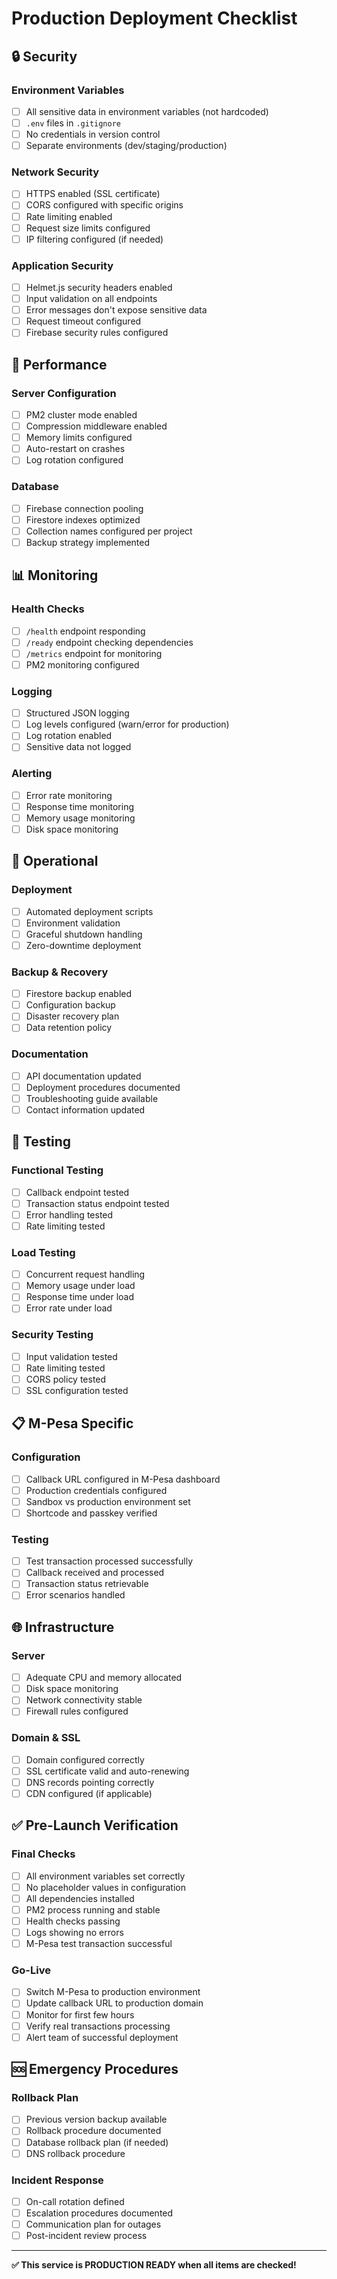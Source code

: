 # Production Deployment Checklist

## 🔒 Security

### Environment Variables
- [ ] All sensitive data in environment variables (not hardcoded)
- [ ] `.env` files in `.gitignore`
- [ ] No credentials in version control
- [ ] Separate environments (dev/staging/production)

### Network Security
- [ ] HTTPS enabled (SSL certificate)
- [ ] CORS configured with specific origins
- [ ] Rate limiting enabled
- [ ] Request size limits configured
- [ ] IP filtering configured (if needed)

### Application Security
- [ ] Helmet.js security headers enabled
- [ ] Input validation on all endpoints
- [ ] Error messages don't expose sensitive data
- [ ] Request timeout configured
- [ ] Firebase security rules configured

## 🚀 Performance

### Server Configuration
- [ ] PM2 cluster mode enabled
- [ ] Compression middleware enabled
- [ ] Memory limits configured
- [ ] Auto-restart on crashes
- [ ] Log rotation configured

### Database
- [ ] Firebase connection pooling
- [ ] Firestore indexes optimized
- [ ] Collection names configured per project
- [ ] Backup strategy implemented

## 📊 Monitoring

### Health Checks
- [ ] `/health` endpoint responding
- [ ] `/ready` endpoint checking dependencies
- [ ] `/metrics` endpoint for monitoring
- [ ] PM2 monitoring configured

### Logging
- [ ] Structured JSON logging
- [ ] Log levels configured (warn/error for production)
- [ ] Log rotation enabled
- [ ] Sensitive data not logged

### Alerting
- [ ] Error rate monitoring
- [ ] Response time monitoring
- [ ] Memory usage monitoring
- [ ] Disk space monitoring

## 🔧 Operational

### Deployment
- [ ] Automated deployment scripts
- [ ] Environment validation
- [ ] Graceful shutdown handling
- [ ] Zero-downtime deployment

### Backup & Recovery
- [ ] Firestore backup enabled
- [ ] Configuration backup
- [ ] Disaster recovery plan
- [ ] Data retention policy

### Documentation
- [ ] API documentation updated
- [ ] Deployment procedures documented
- [ ] Troubleshooting guide available
- [ ] Contact information updated

## 🧪 Testing

### Functional Testing
- [ ] Callback endpoint tested
- [ ] Transaction status endpoint tested
- [ ] Error handling tested
- [ ] Rate limiting tested

### Load Testing
- [ ] Concurrent request handling
- [ ] Memory usage under load
- [ ] Response time under load
- [ ] Error rate under load

### Security Testing
- [ ] Input validation tested
- [ ] Rate limiting tested
- [ ] CORS policy tested
- [ ] SSL configuration tested

## 📋 M-Pesa Specific

### Configuration
- [ ] Callback URL configured in M-Pesa dashboard
- [ ] Production credentials configured
- [ ] Sandbox vs production environment set
- [ ] Shortcode and passkey verified

### Testing
- [ ] Test transaction processed successfully
- [ ] Callback received and processed
- [ ] Transaction status retrievable
- [ ] Error scenarios handled

## 🌐 Infrastructure

### Server
- [ ] Adequate CPU and memory allocated
- [ ] Disk space monitoring
- [ ] Network connectivity stable
- [ ] Firewall rules configured

### Domain & SSL
- [ ] Domain configured correctly
- [ ] SSL certificate valid and auto-renewing
- [ ] DNS records pointing correctly
- [ ] CDN configured (if applicable)

## ✅ Pre-Launch Verification

### Final Checks
- [ ] All environment variables set correctly
- [ ] No placeholder values in configuration
- [ ] All dependencies installed
- [ ] PM2 process running and stable
- [ ] Health checks passing
- [ ] Logs showing no errors
- [ ] M-Pesa test transaction successful

### Go-Live
- [ ] Switch M-Pesa to production environment
- [ ] Update callback URL to production domain
- [ ] Monitor for first few hours
- [ ] Verify real transactions processing
- [ ] Alert team of successful deployment

## 🆘 Emergency Procedures

### Rollback Plan
- [ ] Previous version backup available
- [ ] Rollback procedure documented
- [ ] Database rollback plan (if needed)
- [ ] DNS rollback procedure

### Incident Response
- [ ] On-call rotation defined
- [ ] Escalation procedures documented
- [ ] Communication plan for outages
- [ ] Post-incident review process

---

**✅ This service is PRODUCTION READY when all items are checked!**